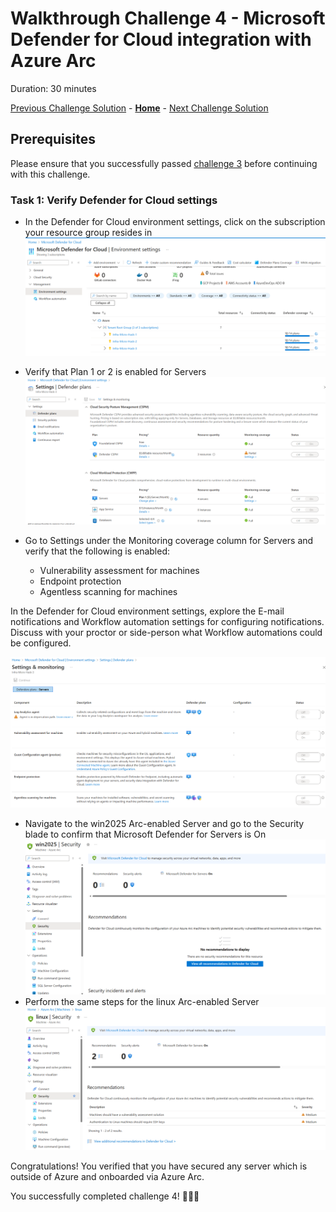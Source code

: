 # Walkthrough Challenge 4 - Microsoft Defender for Cloud integration with Azure Arc

Duration: 30 minutes

[Previous Challenge Solution](../challenge-3/solution.md) - **[Home](../../Readme.md)** - [Next Challenge Solution](../challenge-5/solution.md)

## Prerequisites

Please ensure that you successfully passed [challenge 3](../../Readme.md#challenge-3) before continuing with this challenge.

### Task 1: Verify Defender for Cloud settings

* In the Defender for Cloud environment settings, click on the subscription your resource group resides in
![image](./img/1.png)

* Verify that Plan 1 or 2 is enabled for Servers
![image](./img/2.png)
* Go to Settings under the Monitoring coverage column for Servers and verify that the following is enabled:
  - Vulnerability assessment for machines
  - Endpoint protection
  - Agentless scanning for machines

In the Defender for Cloud environment settings, explore the E-mail notifications and Workflow automation settings for configuring notifications. Discuss with your proctor or side-person what Workflow automations could be configured.

![image](./img/3.png)
- Navigate to the win2025 Arc-enabled Server and go to the Security blade to confirm that Microsoft Defender for Servers is On
![image](./img/4.png)
- Perform the same steps for the linux Arc-enabled Server
![image](./img/5.png)



Congratulations! You verified that you have secured any server which is outside of Azure and onboarded via Azure Arc.

You successfully completed challenge 4! 🚀🚀🚀

